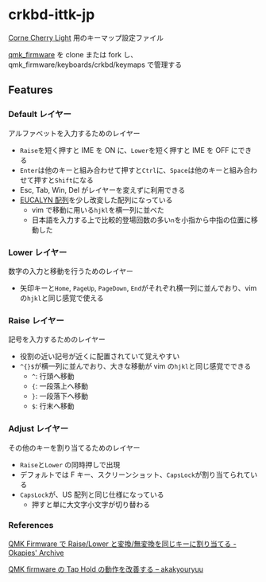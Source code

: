 # crkbd-ittk-jp

[Corne Cherry Light](https://shop.yushakobo.jp/products/corne-cherry-light)
用のキーマップ設定ファイル

[qmk_firmware](https://github.com/qmk/qmk_firmware)
を clone または fork し、qmk_firmware/keyboards/crkbd/keymaps で管理する

## Features

### Default レイヤー

アルファベットを入力するためのレイヤー

-   `Raise`を短く押すと IME を ON に、`Lower`を短く押すと IME を OFF にできる
-   `Enter`は他のキーと組み合わせて押すと`Ctrl`に、`Space`は他のキーと組み合わせて押すと`Shift`になる
-   Esc, Tab, Win, Del がレイヤーを変えずに利用できる
-   [EUCALYN 配列](https://eucalyn.hatenadiary.jp/entry/about-eucalyn-layout)を少し改変した配列になっている
    -   vim で移動に用いる`hjkl`を横一列に並べた
    -   日本語を入力する上で比較的登場回数の多い`n`を小指から中指の位置に移動した

### Lower レイヤー

数字の入力と移動を行うためのレイヤー

-   矢印キーと`Home`, `PageUp`, `PageDown`, `End`がそれぞれ横一列に並んでおり、vim の`hjkl`と同じ感覚で使える

### Raise レイヤー

記号を入力するためのレイヤー

-   役割の近い記号が近くに配置されていて覚えやすい
-   `^{}$`が横一列に並んでおり、大きな移動が vim の`hjkl`と同じ感覚でできる
    -   `^`: 行頭へ移動
    -   `{`: 一段落上へ移動
    -   `}`: 一段落下へ移動
    -   `$`: 行末へ移動

### Adjust レイヤー

その他のキーを割り当てるためのレイヤー

-   `Raise`と`Lower` の同時押しで出現
-   デフォルトでは F キー、スクリーンショット、`CapsLock`が割り当てられている
-   `CapsLock`が、US 配列と同じ仕様になっている
    -   押すと単に大文字小文字が切り替わる

### References

[QMK Firmware で Raise/Lower と変換/無変換を同じキーに割り当てる - Okapies' Archive](https://okapies.hateblo.jp/entry/2019/02/02/133953)

[QMK firmware の Tap Hold の動作を改善する – akakyouryuu](https://akakyouryuu.com/qmk-firmware%E3%81%AEtap-hold%E3%81%AE%E5%8B%95%E4%BD%9C%E3%82%92%E6%94%B9%E5%96%84%E3%81%99%E3%82%8B/)
